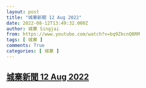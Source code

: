 ```yaml
---
layout: post
title: "城寨新聞 12 Aug 2022"
date: 2022-08-12T13:49:32.000Z
author: 城寨 Singjai
from: https://www.youtube.com/watch?v=bq9ZkcnQ0RM
tags: [ 城寨 ]
comments: True
categories: [ 城寨 ]
---
```

<!--1660312172000-->
[城寨新聞 12 Aug 2022](https://www.youtube.com/watch?v=bq9ZkcnQ0RM)
------

<div>

</div>
